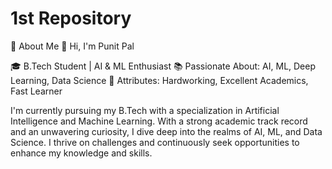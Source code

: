 # 1st Repository 
🌟 About Me
👋 Hi, I'm Punit Pal

🎓 B.Tech Student | AI & ML Enthusiast 📚 Passionate About: AI, ML, Deep Learning, Data Science 🚀 Attributes: Hardworking, Excellent Academics, Fast Learner

I'm currently pursuing my B.Tech with a specialization in Artificial Intelligence and Machine Learning. With a strong academic track record and an unwavering curiosity, I dive deep into the realms of AI, ML, and Data Science. I thrive on challenges and continuously seek opportunities to enhance my knowledge and skills.
